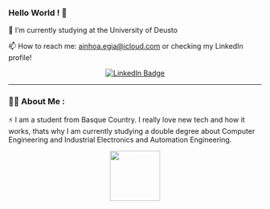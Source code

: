 ### Hello World ! 👾
🌱 I’m currently studying at the University of Deusto

📫 How to reach me: ainhoa.egia@icloud.com or checking my LinkedIn profile!
<div id="badges" align="center">
  <a href="https://www.linkedin.com/in/ainhoa-egia/">
    <img src="https://img.shields.io/badge/LinkedIn-blue?style=for-the-badge&logo=linkedin&logoColor=white" alt="LinkedIn Badge"/>
  </a>
</div>

---

### :woman_technologist: About Me :

:zap: I am a student from Basque Country. I really love new tech and how it works, thats why I am currently studying a double degree about Computer Engineering and Industrial Electronics and Automation Engineering.

<div id="header" align="center">
  <img src="https://media.giphy.com/media/KGhpQ5NMoWKQurlHwI/giphy.gif" width="100"/>
</div>


<!--
**ainhoaegia/ainhoaegia** is a ✨ _special_ ✨ repository because its `README.md` (this file) appears on your GitHub profile.

Here are some ideas to get you started:

- 🔭 I’m currently working on ...
- 🌱 I’m currently studying at the University of Deusto
- 👯 I’m looking to collaborate on ...
- 🤔 I’m looking for help with ...
- 💬 Ask me about ...
- 📫 How to reach me: ...
- 😄 Pronouns: ...
- ⚡ Fun fact: ...
-->
